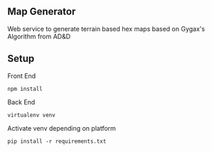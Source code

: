 Map Generator
---

Web service to generate terrain based hex maps based on Gygax's Algorithm from AD&D


Setup
---
Front End
```
npm install
```

Back End
```
virtualenv venv
```
Activate venv depending on platform

```
pip install -r requirements.txt
```
